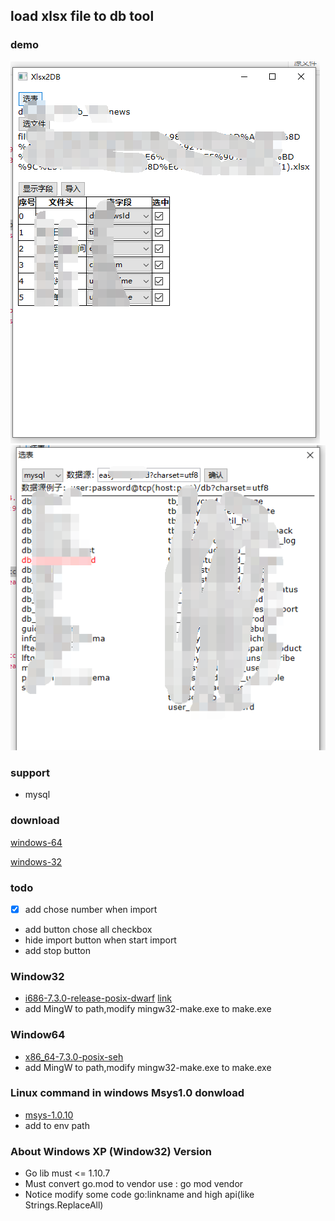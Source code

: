 ## load xlsx file to db tool

### demo

![1](./img/1.png)
![2](./img/2.png)

### support 

- mysql

### download

[windows-64](./package/xlsx2db_64_V2.0.gz)

[windows-32](./package/xlsx2db_32_V2.0.gz)


### todo
 - [x] add chose number when import
 - add button chose all checkbox
 - hide import button when start import
 - add stop button
 
### Window32
 
 - [i686-7.3.0-release-posix-dwarf](https://sourceforge.net/projects/mingw-w64/files/) [link](https://sourceforge.net/projects/mingw-w64/files/Toolchains%20targetting%20Win32/Personal%20Builds/mingw-builds/7.3.0/threads-posix/dwarf/i686-7.3.0-release-posix-dwarf-rt_v5-rev0.7z/download)
 - add MingW to path,modify mingw32-make.exe to make.exe
 
### Window64
 
 - [x86_64-7.3.0-posix-seh](https://sourceforge.net/projects/mingw-w64/files/)
 - add MingW to path,modify mingw32-make.exe to make.exe
 
 
### Linux command in windows Msys1.0 donwload
 - [msys-1.0.10](https://sourceforge.net/projects/mingw/files/MSYS/Base/msys-core/msys-1.0.10/MSYS-1.0.10.exe/download)
 - add to env path
 
 
### About Windows XP (Window32) Version
- Go lib must <= 1.10.7
- Must convert go.mod to vendor use : go mod vendor
- Notice modify some code go:linkname and high api(like Strings.ReplaceAll) 